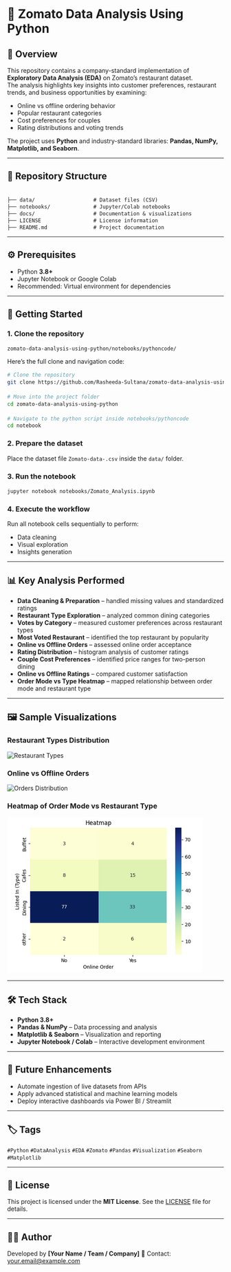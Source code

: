 
# 🍴 Zomato Data Analysis Using Python

## 📖 Overview
This repository contains a company-standard implementation of **Exploratory Data Analysis (EDA)** on Zomato’s restaurant dataset.  
The analysis highlights key insights into customer preferences, restaurant trends, and business opportunities by examining:  
- Online vs offline ordering behavior  
- Popular restaurant categories  
- Cost preferences for couples  
- Rating distributions and voting trends  

The project uses **Python** and industry-standard libraries: **Pandas, NumPy, Matplotlib, and Seaborn**.

---

## 📂 Repository Structure
```

├── data/                   # Dataset files (CSV)
├── notebooks/              # Jupyter/Colab notebooks
├── docs/                   # Documentation & visualizations
├── LICENSE                 # License information
├── README.md               # Project documentation

````

---

## ⚙️ Prerequisites
- Python **3.8+**  
- Jupyter Notebook or Google Colab  
- Recommended: Virtual environment for dependencies  


---

## 🚀 Getting Started

### 1. Clone the repository

```
zomato-data-analysis-using-python/notebooks/pythoncode/
```

Here’s the full clone and navigation code:

```bash
# Clone the repository
git clone https://github.com/Rasheeda-Sultana/zomato-data-analysis-using-python.git

# Move into the project folder
cd zomato-data-analysis-using-python

# Navigate to the python script inside notebooks/pythoncode
cd notebook
```

### 2. Prepare the dataset

Place the dataset file `Zomato-data-.csv` inside the `data/` folder.

### 3. Run the notebook

```bash
jupyter notebook notebooks/Zomato_Analysis.ipynb
```

### 4. Execute the workflow

Run all notebook cells sequentially to perform:

* Data cleaning
* Visual exploration
* Insights generation

---

## 📊 Key Analysis Performed

* **Data Cleaning & Preparation** – handled missing values and standardized ratings
* **Restaurant Type Exploration** – analyzed common dining categories
* **Votes by Category** – measured customer preferences across restaurant types
* **Most Voted Restaurant** – identified the top restaurant by popularity
* **Online vs Offline Orders** – assessed online order acceptance
* **Rating Distribution** – histogram analysis of customer ratings
* **Couple Cost Preferences** – identified price ranges for two-person dining
* **Online vs Offline Ratings** – compared customer satisfaction
* **Order Mode vs Type Heatmap** – mapped relationship between order mode and restaurant type

---

## 🖼️ Sample Visualizations

### Restaurant Types Distribution

![Restaurant Types](docs/2023%20Data%20Visualisation.png)

### Online vs Offline Orders

![Orders Distribution](docs/2024%20Data%20Visualisation.png)

### Heatmap of Order Mode vs Restaurant Type

![Heatmap](docs/heatmap.png)

---

## 🛠️ Tech Stack

* **Python 3.8+**
* **Pandas & NumPy** – Data processing and analysis
* **Matplotlib & Seaborn** – Visualization and reporting
* **Jupyter Notebook / Colab** – Interactive development environment

---

## 📌 Future Enhancements

* Automate ingestion of live datasets from APIs
* Apply advanced statistical and machine learning models
* Deploy interactive dashboards via Power BI / Streamlit

---

## 🏷️ Tags

`#Python` `#DataAnalysis` `#EDA` `#Zomato` `#Pandas` `#Visualization` `#Seaborn` `#Matplotlib`

---

## 📜 License

This project is licensed under the **MIT License**.
See the [LICENSE](LICENSE) file for details.

---

## 👨‍💻 Author

Developed by **\[Your Name / Team / Company]**
📧 Contact: [your.email@example.com](mailto:your.email@example.com)

```
```
